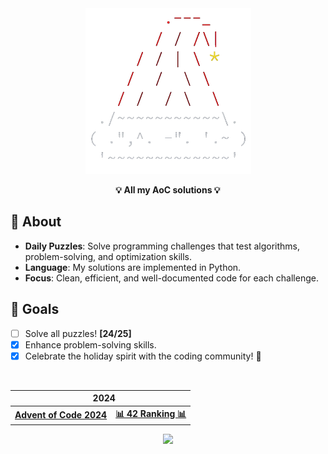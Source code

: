 <div align=center>

<img src="./media/AoC.png" width=265 alt="Advent of Code">

<span><b>**💡 All my AoC solutions 💡**</b></span>

</div>

## 📜 About

- **Daily Puzzles**: Solve programming challenges that test algorithms, problem-solving, and optimization skills.
- **Language**: My solutions are implemented in Python.
- **Focus**: Clean, efficient, and well-documented code for each challenge.

## 🎯 Goals

- [ ] Solve all puzzles! **[24/25]**
- [x] Enhance problem-solving skills.
- [x] Celebrate the holiday spirit with the coding community! 🎅

<br>

<div align=center>

  <table>
    <thead>
    <tr>
      <th colspan="2"> &nbsp;&nbsp;&nbsp;<b>2024</b></th>
    </tr>
    </thead>
  <tbody>
    <tr>
      <td>
        <a href=https://adventofcode.com/2024/><b>Advent of Code 2024</b></a>
      </td>
      <td>
        <a href="https://aoc.42barcelona.com/ranking/es"><b>📊 42 Ranking 📊</b></a>
      </td>
    </tr>
  </tbody>
  </table>

  <img src="https://wakatime.com/badge/user/43299b95-37b5-4319-89dd-7bbef7fb1dcb/project/d0378091-69c0-4ba8-9009-635e0edd00b5.svg" width=160>

</div>
